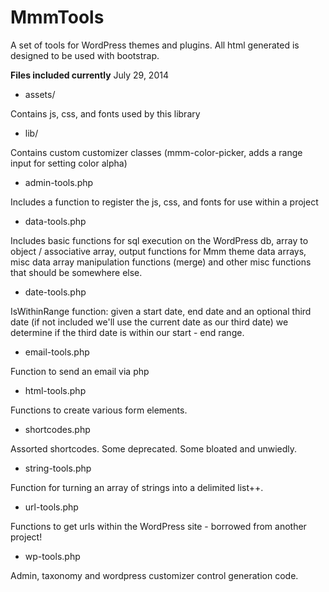 MmmTools
========

A set of tools for WordPress themes and plugins.  All html generated is designed to be used with bootstrap.

**Files included currently** July 29, 2014

- assets/

Contains js, css, and fonts used by this library

- lib/

Contains custom customizer classes (mmm-color-picker, adds a range input for setting color alpha)

- admin-tools.php

Includes a function to register the js, css, and fonts for use within a project

- data-tools.php

Includes basic functions for sql execution on the WordPress db, array to object / associative array, output functions for Mmm theme data arrays, misc data array manipulation functions (merge) and other misc functions that should be somewhere else.

- date-tools.php

IsWithinRange function: given a start date, end date and an optional third date (if not included we'll use the current date as our third date) we determine if the third date is within our start - end range.

- email-tools.php

Function to send an email via php

- html-tools.php

Functions to create various form elements.

- shortcodes.php

Assorted shortcodes.  Some deprecated.  Some bloated and unwiedly.

- string-tools.php

Function for turning an array of strings into a delimited list++.

- url-tools.php

Functions to get urls within the WordPress site - borrowed from another project!

- wp-tools.php

Admin, taxonomy and wordpress customizer control generation code.